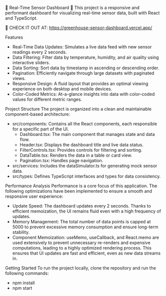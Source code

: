 🌱 Real-Time Sensor Dashboard 🌱
This project is a responsive and performant dashboard for visualizing real-time sensor data, built with React and TypeScript.

🚀 CHECK IT OUT AT: https://greenhouse-sensor-dashboard.vercel.app/

Features
- Real-Time Data Updates: Simulates a live data feed with new sensor readings every 2 seconds.
- Data Filtering: Filter data by temperature, humidity, and air quality using interactive sliders.
- Data Sorting: Sort data by timestamp in ascending or descending order.
- Pagination: Efficiently navigate through large datasets with paginated views.
- Responsive Design: A fluid layout that provides an optimal viewing experience on both desktop and mobile devices.
- Color-Coded Metrics: At-a-glance insights into data with color-coded values for different metric ranges.

Project Structure
The project is organized into a clean and maintainable component-based architecture:
- src/components: Contains all the React components, each responsible for a specific part of the UI.
  - Dashboard.tsx: The main component that manages state and data flow.
  - Header.tsx: Displays the dashboard title and live data status.
  - FilterControls.tsx: Provides controls for filtering and sorting.
  - DataTable.tsx: Renders the data in a table or card view.
  - Pagination.tsx: Handles page navigation.
- src/services: Includes the dataSimulator.ts for generating mock sensor data.
- src/types: Defines TypeScript interfaces and types for data consistency.

Performance Analysis
Performance is a core focus of this application. The following optimizations have been implemented to ensure a smooth and responsive user experience:
- Update Speed: The dashboard updates every 2 seconds. Thanks to efficient memoization, the UI remains fluid even with a high frequency of updates.
- Memory Management: The total number of data points is capped at 5000 to prevent excessive memory consumption and ensure long-term stability.
- Component Memoization: useMemo, useCallback, and React.memo are used extensively to prevent unnecessary re-renders and expensive computations, leading to a highly optimized rendering process. This ensures that UI updates are fast and efficient, even as new data streams in.

Getting Started
To run the project locally, clone the repository and run the following commands:
- npm install
- npm start
